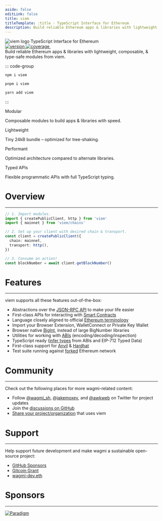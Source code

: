 ```yaml
---
aside: false
editLink: false
title: viem
titleTemplate: :title · TypeScript Interface for Ethereum
description: Build reliable Ethereum apps & libraries with lightweight, composable, & type-safe modules from viem.
---
```


<script setup lang="ts">
import { VPButton } from 'vitepress/theme'

const sponsors = [
  {
    id: 'family',
    name: 'Family',
    href: 'https://twitter.com/family',
    logo: {
      dark: 'https://raw.githubusercontent.com/wagmi-dev/.github/main/content/sponsors/family-dark.svg',
      light:
        'https://raw.githubusercontent.com/wagmi-dev/.github/main/content/sponsors/family-light.svg',
    },
  },
  {
    id: 'context',
    name: 'Context',
    href: 'https://twitter.com/context',
    logo: {
      dark: 'https://raw.githubusercontent.com/wagmi-dev/.github/main/content/sponsors/context-dark.svg',
      light:
        'https://raw.githubusercontent.com/wagmi-dev/.github/main/content/sponsors/context-light.svg',
    },
  },
  {
    id: 'walletconnect',
    name: 'WalletConnect',
    href: 'https://walletconnect.com',
    logo: {
      dark: 'https://raw.githubusercontent.com/wagmi-dev/.github/main/content/sponsors/walletconnect-dark.svg',
      light:
        'https://raw.githubusercontent.com/wagmi-dev/.github/main/content/sponsors/walletconnect-light.svg',
    },
  },
  {
    id: 'looksrare',
    name: 'LooksRare',
    href: 'https://looksrare.org',
    logo: {
      dark: 'https://raw.githubusercontent.com/wagmi-dev/.github/main/content/sponsors/looksrare-dark.svg',
      light:
        'https://raw.githubusercontent.com/wagmi-dev/.github/main/content/sponsors/looksrare-light.svg',
    },
  },
  {
    id: 'partydao',
    name: 'PartyDAO',
    href: 'https://twitter.com/prtyDAO',
    logo: {
      dark: 'https://raw.githubusercontent.com/wagmi-dev/.github/main/content/sponsors/partydao-dark.svg',
      light:
        'https://raw.githubusercontent.com/wagmi-dev/.github/main/content/sponsors/partydao-light.svg',
    },
  },
  {
    id: 'dynamic',
    name: 'Dynamic',
    href: 'https://www.dynamic.xyz',
    logo: {
      dark: 'https://raw.githubusercontent.com/wagmi-dev/.github/main/content/sponsors/dynamic-dark.svg',
      light:
        'https://raw.githubusercontent.com/wagmi-dev/.github/main/content/sponsors/dynamic-light.svg',
    },
  },
  {
    id: 'sushi',
    name: 'Sushi',
    href: 'https://www.sushi.com',
    logo: {
      dark: 'https://raw.githubusercontent.com/wagmi-dev/.github/main/content/sponsors/sushi-dark.svg',
      light:
        'https://raw.githubusercontent.com/wagmi-dev/.github/main/content/sponsors/sushi-light.svg',
    },
  },
  {
    id: 'stripe',
    name: 'Stripe',
    href: 'https://www.stripe.com',
    logo: {
      dark: 'https://raw.githubusercontent.com/wagmi-dev/.github/main/content/sponsors/stripe-dark.svg',
      light:
        'https://raw.githubusercontent.com/wagmi-dev/.github/main/content/sponsors/stripe-light.svg',
    },
  },
] as const
</script>

<div class="flex justify-center mx-auto text-center">
  <div class="flex space-y-6 flex-col items-center">
    <div class="flex flex-col space-y-4 items-center">
      <img class="h-14 w-min logo" src="/logo-light-hug.svg" alt="viem logo">
      <span class="text-2xl opacity-80">TypeScript Interface for Ethereum</span>
    </div>
    <div class="flex gap-2 max-w-xl">
      <a aria-label="Version" href="https://www.npmjs.com/package/viem">
        <img
          alt="version"
          src="https://img.shields.io/npm/v/viem?colorA=2B323B&colorB=1e2329&style=flat&label=Version"
        />
      </a>
      <!-- TODO: uncomment when published <a aria-label="Bundle Size" href="https://bundlephobia.com/package/viem">
        <img
          alt="coverage"
          src="https://badgen.net/bundlephobia/minzip/viem?icon=github"
        />
      </a> -->
      <a aria-label="Coverage" href="https://codecov.io/github/wagmi-dev/viem">
        <img
          alt="coverage"
          src="https://codecov.io/github/wagmi-dev/viem/branch/main/graph/badge.svg?token=iUTN9R4Qfg"
        />
      </a>
      <a aria-label="License" href="https://www.npmjs.com/package/viem">
        <img
          alt=""
          src="https://img.shields.io/github/license/wagmi-dev/viem?colorA=2B323B&colorB=1e2329&style=flat&label=License"
        />
      </a>
    </div>
    <span class="text-xl max-w-xl">Build reliable Ethereum apps & libraries with <span class="text-yellow-500 dark:text-yellow-400 font-medium">lightweight</span>, <span class="text-yellow-500 dark:text-yellow-400 font-medium">composable</span>, & <span class="text-yellow-500 dark:text-yellow-400 font-medium">type-safe</span> modules from viem.</span>
  </div>
</div>

<div class="install h-6" />

::: code-group

```bash [npm]
npm i viem
```

```bash [pnpm]
pnpm i viem
```

```bash [yarn]
yarn add viem
```

:::

<div class="h-4" />

<div class="flex justify-center space-x-2">
  <VPButton tag="a" size="medium" theme="brand" href="/docs/getting-started" text="Get Started" />
  <VPButton class="max-lg:hidden" tag="a" size="medium" theme="alt" href="/docs/introduction" text="Why viem?" />
  <VPButton tag="a" size="medium" theme="alt" href="https://github.com/wagmi-dev/viem" text="View on GitHub" />
</div>

<div class="h-16" />

<div class="flex flex-wrap lg:-mx-[190px]">
  <div class="p-1 w-1/4 max-lg:w-1/2 max-sm:w-full">
    <div class="card rounded-l sm:h-32 p-6 space-y-2">
      <span class="font-semibold">Modular</span>
      <p class="text-[14px] font-medium leading-6" style="color: var(--vp-c-text-2)">
        Composable modules to build apps & libraries with speed.
      </p>
    </div>
  </div>
  <div class="p-1 w-1/4 max-lg:w-1/2 max-sm:w-full">
    <div class="card rounded-l sm:h-32 p-6 space-y-2">
      <span class="font-semibold">Lightweight</span>
      <p class="text-[14px] font-medium leading-6" style="color: var(--vp-c-text-2)">
        Tiny 24kB bundle – optimized for tree-shaking.
      </p>
    </div>
  </div>
  <div class="p-1 w-1/4 max-lg:w-1/2 max-sm:w-full">
    <div class="card rounded-l sm:h-32 p-6 space-y-2">
      <span class="font-semibold">Performant</span>
      <p class="text-[14px] font-medium leading-6" style="color: var(--vp-c-text-2)">
        Optimized architecture compared to alternate libraries.
      </p>
    </div>
  </div>
  <div class="p-1 w-1/4 max-lg:w-1/2 max-sm:w-full">
    <div class="card rounded-l sm:h-32 p-6 space-y-2">
      <span class="font-semibold">Typed APIs</span>
      <p class="text-[14px] font-medium leading-6" style="color: var(--vp-c-text-2)">
        Flexible programmatic APIs with full TypeScript typing.
      </p>
    </div>
  </div>
</div>

<div class="h-16" />

<h1>Overview</h1>
<hr class="h-2" />

```ts
// 1. Import modules.
import { createPublicClient, http } from 'viem'
import { mainnet } from 'viem/chains'

// 2. Set up your client with desired chain & transport.
const client = createPublicClient({
  chain: mainnet,
  transport: http(),
})

// 3. Consume an action!
const blockNumber = await client.getBlockNumber()
```

<div class="h-8" />
<h1>Features</h1>
<hr class="h-2" />

viem supports all these features out-of-the-box:

- Abstractions over the [JSON-RPC API](https://ethereum.org/en/developers/docs/apis/json-rpc/) to make your life easier
- First-class APIs for interacting with [Smart Contracts](https://ethereum.org/en/glossary/#smart-contract)
- Language closely aligned to official [Ethereum terminology](https://ethereum.org/en/glossary/)
- Import your Browser Extension, WalletConnect or Private Key Wallet
- Browser native [BigInt](https://developer.mozilla.org/en-US/docs/Web/JavaScript/Reference/Global_Objects/BigInt), instead of large BigNumber libraries
- Utilities for working with [ABIs](https://ethereum.org/en/glossary/#abi) (encoding/decoding/inspection)
- TypeScript ready ([infer types](/docs/typescript) from ABIs and EIP-712 Typed Data)
- First-class support for [Anvil](https://book.getfoundry.sh/) & [Hardhat](https://hardhat.org/)
- Test suite running against [forked](https://ethereum.org/en/glossary/#fork) Ethereum network

<div class="h-8" />
<h1>Community</h1>
<hr class="h-2" />

Check out the following places for more wagmi-related content:

- Follow [@wagmi_sh](https://twitter.com/wagmi_sh), [@jakemoxey](https://twitter.com/jakemoxey), and [@awkweb](https://twitter.com/awkweb) on Twitter for project updates
- Join the [discussions on GitHub](https://github.com/wagmi-dev/viem/discussions)
- [Share your project/organization](https://github.com/wagmi-dev/viem/discussions/104) that uses viem

<div class="h-8" />
<h1>Support</h1>
<hr class="h-2" />

Help support future development and make wagmi a sustainable open-source project:

- [GitHub Sponsors](https://github.com/sponsors/wagmi-dev?metadata_campaign=docs_support)
- [Gitcoin Grant](https://wagmi.sh/gitcoin)
- [wagmi-dev.eth](https://etherscan.io/enslookup-search?search=wagmi-dev.eth)

<div class="h-8" />
<h1>Sponsors</h1>
<hr class="h-2" />

<div class="my-5">
  <a href="https://paradigm.xyz" class="inline-block">
    <img
      alt="Paradigm"
      src="https://raw.githubusercontent.com/wagmi-dev/.github/main/content/sponsors/paradigm-dark.svg"
      class="h-24 dark"
    />
    <img
      alt="Paradigm"
      src="https://raw.githubusercontent.com/wagmi-dev/.github/main/content/sponsors/paradigm-light.svg"
      class="h-24 light"
    />
  </a>
  <div class="flex flex-wrap items-center">
    <a v-for="sponsor in sponsors">
      <img :src="sponsor.logo.dark" class="h-12 dark" />
      <img :src="sponsor.logo.light" class="h-12 light" />
    </a>
  </div>
</div>

<style scoped>
  html:not(.dark) img.dark {
    display: none;
  }
  .dark img.light {
    display: none;
  }

  .dark .logo {
    filter: invert(1);
  }

  .card {
    background-color: var(--vp-c-bg-soft);
  }

  .language-bash {
    overflow-y: hidden;
  }

  .vp-code-group .tabs label {
    line-height: 36px;
  }

  .install + .vp-code-group {
    font-size: 18px;
    margin: 0 auto;
    max-width: 300px;
  }

  .install + .vp-code-group .vp-doc [class*='language-'] pre {
    overflow: hidden;
  }

  .install + .vp-code-group [class*='language-'] code {
    display: flex;
    justify-content: center;
  }

  .tabs {
    display: flex;
    justify-content: center;
  }
</style>
